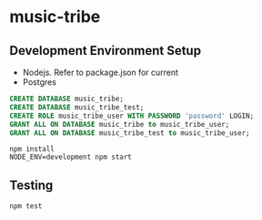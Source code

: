 # music-tribe

## Development Environment Setup

- Nodejs. Refer to package.json for current
- Postgres
```sql
CREATE DATABASE music_tribe;
CREATE DATABASE music_tribe_test;
CREATE ROLE music_tribe_user WITH PASSWORD 'password' LOGIN;
GRANT ALL ON DATABASE music_tribe to music_tribe_user;
GRANT ALL ON DATABASE music_tribe_test to music_tribe_user;
```
```shell
npm install
NODE_ENV=development npm start
```

## Testing
```shell
npm test
```
